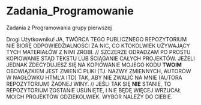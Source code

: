 # Zadania_Programowanie
 Zadania z Programowania grupy pierwszej

Drogi Użytkowniku! JA, TWÓRCA TEGO PUBLICZNEGO REPOZYTORIUM NIE BIORĘ ODPOWIEDZIALNOŚCI ZA NIC, CO KTOKOLWIEK UŻYWAJĄCY TYCH MATERIAŁÓW Z NIMI ZROBI.
//
SZCZERZE ODRADZAM PO PROSTU KOPIOWANIE STĄD TEKSTU LUB ŚCIĄGANIE CAŁYCH PROJEKTÓW. JEŻELI JEDNAK ZDECYDUJESZ SIĘ NA KOPIOWANIE MOJEGO KODU
**TWOIM** OBOWIĄZKIEM JEST ZMIENIĆ PLIKI (TJ. NAZWY ZMIENNYCH, AUTORÓW W NAGŁÓWKU HTML'A ITD) TAK, ABY NIE ZWALIĆ NA MNIE (AUTORA REPOZYTORIUM) ŻADNEJ WINY.
//
JEŚLI TAK SIĘ **NIE** STANIE, TO REPOZYTORIUM ZOSTANIE USUNIĘTE, I NIE BĘDĘ WIĘCEJ WRZUCAŁ MOICH PROJEKTÓW GDZIEKOLWIEK. WYBÓR NALEŻY DO CIEBIE.